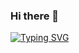 ### Hi there 👋
[![Typing SVG](https://readme-typing-svg.herokuapp.com?color=%2336BCF7&lines=Hello+','+my+name+is+Ksenia)](https://git.io/typing-svg)
<!--
**Zakharka2005/Zakharka2005** is a ✨ _special_ ✨ repository because its `README.md` (this file) appears on your GitHub profile.

Here are some ideas to get you started:

- 🔭 I’m currently working on ...
- 🌱 I’m currently learning ...
- 👯 I’m looking to collaborate on ...
- 🤔 I’m looking for help with ...
- 💬 Ask me about ...
- 📫 How to reach me: ...
- 😄 Pronouns: ...
- ⚡ Fun fact: ...
-->
